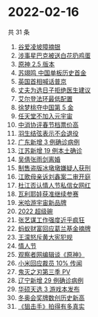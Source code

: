 # 2022-02-16

共 31 条

<!-- BEGIN ZHIHUSEARCH -->
<!-- 最后更新时间 Wed Feb 16 2022 19:08:35 GMT+0800 (China Standard Time) -->
1. [谷爱凌坡障摘银](https://www.zhihu.com/search?q=谷爱凌)
1. [涉事星巴克被送白花扔鸡蛋](https://www.zhihu.com/search?q=星巴克)
1. [原神 2.5 版本](https://www.zhihu.com/search?q=原神)
1. [苏翊鸣 中国单板历史首金](https://www.zhihu.com/search?q=苏翊鸣)
1. [英国首相喊话普京](https://www.zhihu.com/search?q=英国首相)
1. [丈夫为选日子拒绝医生建议](https://www.zhihu.com/search?q=为选日子拒签字)
1. [艾尔登法环最低配置](https://www.zhihu.com/search?q=艾尔登法环)
1. [徐梦桃夺中国第 5 金](https://www.zhihu.com/search?q=徐梦桃)
1. [任天堂不加入元宇宙](https://www.zhihu.com/search?q=任天堂)
1. [中消协评春节档票价高](https://www.zhihu.com/search?q=春节档票价高)
1. [羽生结弦表示不会退役](https://www.zhihu.com/search?q=羽生结弦)
1. [广东新增 3 例确诊病例](https://www.zhihu.com/search?q=广东疫情)
1. [江苏新增 19 例本土确诊](https://www.zhihu.com/search?q=江苏疫情)
1. [吴倩张雨剑离婚](https://www.zhihu.com/search?q=吴倩张雨剑离婚)
1. [制售盗版冰墩墩嫌疑人获刑](https://www.zhihu.com/search?q=制售盗版冰墩墩)
1. [江歌母亲诉刘鑫案二审开庭](https://www.zhihu.com/search?q=江歌案)
1. [杜江否认情人节私信女网红](https://www.zhihu.com/search?q=杜江)
1. [瓦利耶娃获准继续参赛](https://www.zhihu.com/search?q=瓦利耶娃)
1. [米哈游宇宙新品牌](https://www.zhihu.com/search?q=米哈游)
1. [2022 超级碗](https://www.zhihu.com/search?q=超级碗)
1. [张艺谋工作强度近乎疯狂](https://www.zhihu.com/search?q=张艺谋工作强度)
1. [蚂蚁财富回应葛兰基金摘牌](https://www.zhihu.com/search?q=葛兰基金被摘牌)
1. [王濛怒斥黄大宪犯规](https://www.zhihu.com/search?q=王濛怒斥黄大宪)
1. [情人节](https://www.zhihu.com/search?q=情人节)
1. [观察者网编辑谈《原神》](https://www.zhihu.com/search?q=原神)
1. [小米回应裁员 10% 传闻](https://www.zhihu.com/search?q=小米裁员)
1. [鬼灭之刃第三季 PV](https://www.zhihu.com/search?q=鬼灭之刃)
1. [辽宁新增 29 例确诊病例](https://www.zhihu.com/search?q=辽宁疫情)
1. [华硕天选 3 游戏本发布](https://www.zhihu.com/search?q=华硕天选3)
1. [冬奥会奖牌数创历史新高](https://www.zhihu.com/search?q=冬奥会奖牌数)
1. [《狙击手》拍得有多真实](https://www.zhihu.com/search?q=狙击手)
<!-- END ZHIHUSEARCH -->
